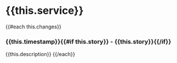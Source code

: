 # {{this.service}}
{{#each this.changes}}

### {{this.timestamp}}{{#if this.story}} - {{this.story}}{{/if}}
{{this.description}}
{{/each}}